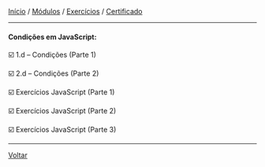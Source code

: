 [Início](https://github.com/Thalyalm/curso-javascript) / 
[Módulos](https://github.com/Thalyalm/curso-javascript/tree/master/modulos/readme.md) /
[Exercícios](https://github.com/Thalyalm/curso-javascript/tree/master/exercicios) /
[Certificado](https://github.com/Thalyalm/curso-javascript/tree/master/certificado)

---

#### Condições em JavaScript:

:ballot_box_with_check: 1.d – Condições (Parte 1)

:ballot_box_with_check: 2.d – Condições (Parte 2)

:ballot_box_with_check: Exercícios JavaScript (Parte 1)

:ballot_box_with_check: Exercícios JavaScript (Parte 2)

:ballot_box_with_check: Exercícios JavaScript (Parte 3)

---

[Voltar](/modulos/readme.md)